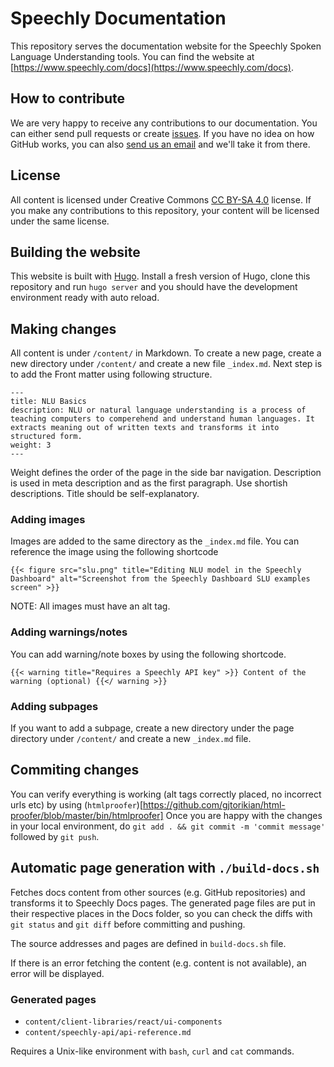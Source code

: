 # Speechly Documentation

This repository serves the documentation website for the Speechly Spoken Language Understanding tools. You can find the website at [https://www.speechly.com/docs](https://www.speechly.com/docs).

## How to contribute

We are very happy to receive any contributions to our documentation. You can either send pull requests or create [issues](/issues/new). If you have no idea on how GitHub works, you can also [send us an email](mailto:hello@speechly.com) and we'll take it from there.

## License

All content is licensed under Creative Commons [CC BY-SA 4.0](https://creativecommons.org/licenses/by-sa/4.0/) license. If you make any contributions to this repository, your content will be licensed under the same license.

## Building the website

This website is built with [Hugo](https://gohugo.io). Install a fresh version of Hugo, clone this repository and run `hugo server` and you should have the development environment ready with auto reload.

## Making changes

All content is under `/content/` in Markdown. To create a new page, create a new directory under `/content/` and create a new file `_index.md`. Next step is to add the Front matter using following structure.

```
---
title: NLU Basics
description: NLU or natural language understanding is a process of teaching computers to comperehend and understand human languages. It extracts meaning out of written texts and transforms it into structured form.
weight: 3
---
```

Weight defines the order of the page in the side bar navigation. Description is used in meta description and as the first paragraph. Use shortish descriptions. Title should be self-explanatory.

### Adding images

Images are added to the same directory as the `_index.md` file. You can reference the image using the following shortcode

```
{{< figure src="slu.png" title="Editing NLU model in the Speechly Dashboard" alt="Screenshot from the Speechly Dashboard SLU examples screen" >}}
```

NOTE: All images must have an alt tag.

### Adding warnings/notes

You can add warning/note boxes by using the following shortcode.

```
{{< warning title="Requires a Speechly API key" >}} Content of the warning (optional) {{</ warning >}}
```

### Adding subpages

If you want to add a subpage, create a new directory under the page directory under `/content/` and create a new `_index.md` file.

## Commiting changes

You can verify everything is working (alt tags correctly placed, no incorrect urls etc) by using (`htmlproofer`)[https://github.com/gjtorikian/html-proofer/blob/master/bin/htmlproofer] Once you are happy with the changes in your local environment, do `git add . && git commit -m 'commit message'` followed by `git push`.

## Automatic page generation with `./build-docs.sh`

Fetches docs content from other sources (e.g. GitHub repositories) and transforms it to Speechly Docs pages. The generated page files are put in their respective places in the Docs folder, so you can check the diffs with `git status` and `git diff` before committing and pushing.

The source addresses and pages are defined in `build-docs.sh` file.

If there is an error fetching the content (e.g. content is not available), an error will be displayed.

### Generated pages

- `content/client-libraries/react/ui-components`
- `content/speechly-api/api-reference.md`

Requires a Unix-like environment with `bash`, `curl` and `cat` commands.
